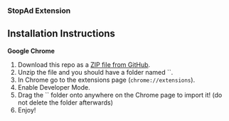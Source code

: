 ### StopAd Extension


## Installation Instructions
**Google Chrome**
1. Download this repo as a [ZIP file from GitHub]().
2. Unzip the file and you should have a folder named ``.
3. In Chrome go to the extensions page (`chrome://extensions`).
4. Enable Developer Mode.
5. Drag the `` folder onto anywhere on the Chrome page to import it! (do not delete the folder afterwards)
6. Enjoy!
